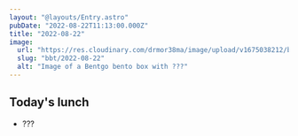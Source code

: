 ```yaml
---
layout: "@layouts/Entry.astro"
pubDate: "2022-08-22T11:13:00.000Z"
title: "2022-08-22"
image:
  url: "https://res.cloudinary.com/drmor38ma/image/upload/v1675038212/bbt/2022-08-22.jpg"
  slug: "bbt/2022-08-22"
  alt: "Image of a Bentgo bento box with ???"
---
```


## Today's lunch

- ???
